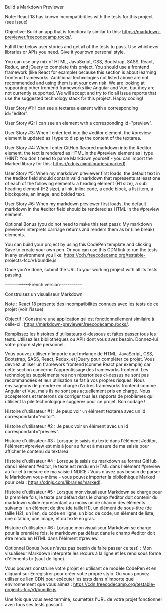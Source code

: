 Build a Markdown Previewer

Note: React 18 has known incompatibilities with the tests for this project (see issue)

Objective: Build an app that is functionally similar to this: https://markdown-previewer.freecodecamp.rocks/.

Fulfill the below user stories and get all of the tests to pass. Use whichever libraries or APIs you need. Give it your own personal style.

You can use any mix of HTML, JavaScript, CSS, Bootstrap, SASS, React, Redux, and jQuery to complete this project. You should use a frontend framework (like React for example) because this section is about learning frontend frameworks. Additional technologies not listed above are not recommended and using them is at your own risk. We are looking at supporting other frontend frameworks like Angular and Vue, but they are not currently supported. We will accept and try to fix all issue reports that use the suggested technology stack for this project. Happy coding!

User Story #1: I can see a textarea element with a corresponding id="editor".

User Story #2: I can see an element with a corresponding id="preview".

User Story #3: When I enter text into the #editor element, the #preview element is updated as I type to display the content of the textarea.

User Story #4: When I enter GitHub flavored markdown into the #editor element, the text is rendered as HTML in the #preview element as I type (HINT: You don't need to parse Markdown yourself - you can import the Marked library for this: https://cdnjs.com/libraries/marked).

User Story #5: When my markdown previewer first loads, the default text in the #editor field should contain valid markdown that represents at least one of each of the following elements: a heading element (H1 size), a sub heading element (H2 size), a link, inline code, a code block, a list item, a blockquote, an image, and bolded text.

User Story #6: When my markdown previewer first loads, the default markdown in the #editor field should be rendered as HTML in the #preview element.

Optional Bonus (you do not need to make this test pass): My markdown previewer interprets carriage returns and renders them as br (line break) elements.

You can build your project by using this CodePen template and clicking Save to create your own pen. Or you can use this CDN link to run the tests in any environment you like: https://cdn.freecodecamp.org/testable-projects-fcc/v1/bundle.js

Once you're done, submit the URL to your working project with all its tests passing.

------------French version-----------

Construisez un visualiseur Markdown

Note : React 18 présente des incompatibilités connues avec les tests de ce projet (voir l'issue)

Objectif : Construire une application qui est fonctionnellement similaire à celle-ci : https://markdown-previewer.freecodecamp.rocks/.

Remplissez les histoires d'utilisateurs ci-dessous et faites passer tous les tests. Utilisez les bibliothèques ou APIs dont vous avez besoin. Donnez-lui votre propre style personnel.

Vous pouvez utiliser n'importe quel mélange de HTML, JavaScript, CSS, Bootstrap, SASS, React, Redux, et jQuery pour compléter ce projet. Vous devriez utiliser un framework frontend (comme React par exemple) car cette section concerne l'apprentissage des frameworks frontend. Les technologies supplémentaires non répertoriées ci-dessus ne sont pas recommandées et leur utilisation se fait à vos propres risques. Nous envisageons de prendre en charge d'autres frameworks frontend comme Angular et Vue, mais ils ne sont pas actuellement pris en charge. Nous accepterons et tenterons de corriger tous les rapports de problèmes qui utilisent la pile technologique suggérée pour ce projet. Bon codage !

Histoire d'utilisateur #1 : Je peux voir un élément textarea avec un id correspondant="editor".

Histoire d'utilisateur #2 : Je peux voir un élément avec un id correspondant="preview".

Histoire d'utilisateur #3 : Lorsque je saisis du texte dans l'élément #editor, l'élément #preview est mis à jour au fur et à mesure de ma saisie pour afficher le contenu du textarea.

Histoire d'utilisateur #4 : Lorsque je saisis du markdown au format GitHub dans l'élément #editor, le texte est rendu en HTML dans l'élément #preview au fur et à mesure de ma saisie (INDICE : Vous n'avez pas besoin de parser le Markdown vous-même - vous pouvez importer la bibliothèque Marked pour cela : https://cdnjs.com/libraries/marked).

Histoire d'utilisateur #5 : Lorsque mon visualiseur Markdown se charge pour la première fois, le texte par défaut dans le champ #editor doit contenir du markdown valide représentant au moins un de chacun des éléments suivants : un élément de titre (de taille H1), un élément de sous-titre (de taille H2), un lien, du code en ligne, un bloc de code, un élément de liste, une citation, une image, et du texte en gras.

Histoire d'utilisateur #6 : Lorsque mon visualiseur Markdown se charge pour la première fois, le markdown par défaut dans le champ #editor doit être rendu en HTML dans l'élément #preview.

Optionnel Bonus (vous n'avez pas besoin de faire passer ce test) : Mon visualiseur Markdown interprète les retours à la ligne et les rend sous forme d'éléments br (saut de ligne).

Vous pouvez construire votre projet en utilisant ce modèle CodePen et en cliquant sur Enregistrer pour créer votre propre stylo. Ou vous pouvez utiliser ce lien CDN pour exécuter les tests dans n'importe quel environnement que vous aimez : https://cdn.freecodecamp.org/testable-projects-fcc/v1/bundle.js

Une fois que vous avez terminé, soumettez l'URL de votre projet fonctionnel avec tous ses tests passant.
